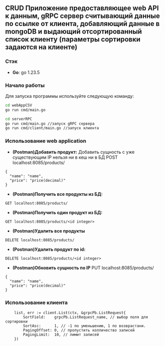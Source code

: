 ## CRUD Приложение предоставляющее web API к данным, gRPC сервер считывающий данные по ссылке от клиента, добавляющий данные в mongoDB и выдающий отсортированный список клиенту (параметры сортировки задаются на клиенте)
### Стэк
- **Go**: go 1.23.5

### Начало работы

Для запуска программы используйте следующую команду:

```bash
cd webAppCSV
go run cmd/main.go
```
```bash
cd serverRPC
go run cmd/main.go //запуск gRPC сервера
go run cmd/client/main.go //запуск клиента
```
### Использование web application

- **(Postman)Добавить продукт:**
Добавить сущность с уже существующим IP нельзя ни в кеш ни в БД
POST localhost:8085/products/
```
{
  "name": "name",
  "price": "price(decimal)"
}
```

- **(Postman)Получить все продукты из БД:**
```
GET localhost:8085/products/
```

- **(Postman)Получить один продукт из БД:**

```
GET localhost:8085/products/<id integer>
```

- **(Postman)Удалить все продукты**
```
DELETE localhost:8085/products/
```

- **(Postman)Удалить продукт по id:**
```
DELETE localhost:8085/products/<id integer>
```

- **(Postman)Обновить сущность по IP**
PUT localhost:8085/products/
```
{
  "name": "name",
  "price": "price(decimal)"
}
```

### Использование клиента
```
	list, err := client.List(ctx, &grpcPb.ListRequest{
		SortField:    grpcPb.ListRequest_name, // выбор поля для сортировки
		SortAsc:      1, // -1 по уменьшению, 1 по возврастани.
		PagingOffset: 0, // пропустить колличество записей
		PagingLimit:  10, // лимит записей
	})
```
